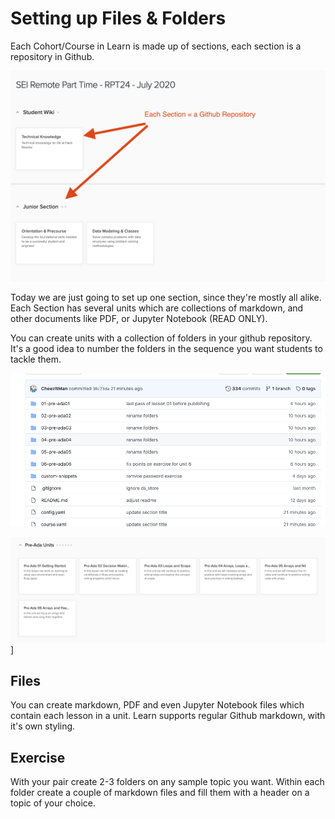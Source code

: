 
# Setting up Files & Folders

Each Cohort/Course in Learn is made up of sections, each section is a repository in Github.

![Learn Sections](images/learn-sections.png)

Today we are just going to set up one section, since they're mostly all alike.  Each Section has several units which are collections of markdown, and other documents like PDF, or Jupyter Notebook (READ ONLY).

You can create units with a collection of folders in your github repository.  It's a good idea to number the folders in the sequence you want students to tackle them.  

![Github Repo Folders](images/github-unit-folders.png)

![Learn Unit Folders](images/learn-units.png)]

## Files

You can create markdown, PDF and even Jupyter Notebook files which contain each lesson in a unit.  Learn supports regular Github markdown, with it's own styling.


## Exercise

With your pair create 2-3  folders on any sample topic you want.  Within each folder create a couple of markdown files and fill them with a header on a topic of your choice.  
